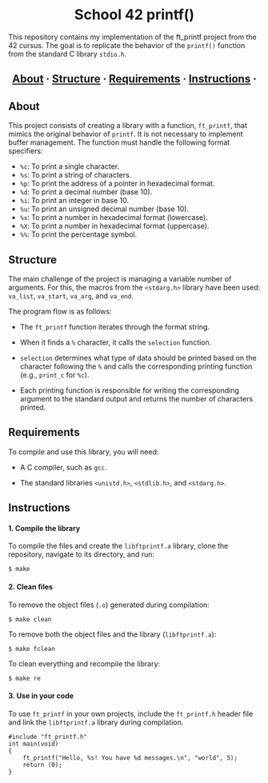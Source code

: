 <h1 align="center">School 42 printf()</h1>

This repository contains my implementation of the ft\_printf project from the 42 cursus. The goal is to replicate the behavior of the `printf()` function from the standard C library `stdio.h`.

<h2 align="center">
	<a href="#about">About</a>
	<span> · </span>
	<a href="#structure">Structure</a>
	<span> · </span>
	<a href="#requirements">Requirements</a>
	<span> · </span>
	<a href="#instructions">Instructions</a>
	<span> · </span>
</h2>

## About

This project consists of creating a library with a function, `ft_printf`, that mimics the original behavior of `printf`. It is not necessary to implement buffer management. The function must handle the following format specifiers:

  * `%c`: To print a single character.
  * `%s`: To print a string of characters.
  * `%p`: To print the address of a pointer in hexadecimal format.
  * `%d`: To print a decimal number (base 10).
  * `%i`: To print an integer in base 10.
  * `%u`: To print an unsigned decimal number (base 10).
  * `%x`: To print a number in hexadecimal format (lowercase).
  * `%X`: To print a number in hexadecimal format (uppercase).
  * `%%`: To print the percentage symbol.

## Structure

The main challenge of the project is managing a variable number of arguments. For this, the macros from the `<stdarg.h>` library have been used: `va_list`, `va_start`, `va_arg`, and `va_end`.

The program flow is as follows:

  * The `ft_printf` function iterates through the format string.

  * When it finds a `%` character, it calls the `selection` function.

  * `selection` determines what type of data should be printed based on the character following the `%` and calls the corresponding printing function (e.g., `print_c` for `%c`).

  * Each printing function is responsible for writing the corresponding argument to the standard output and returns the number of characters printed.

## Requirements

To compile and use this library, you will need:

  * A C compiler, such as `gcc`.

  * The standard libraries `<unistd.h>`, `<stdlib.h>`, and `<stdarg.h>`.

## Instructions

#### 1\. Compile the library

To compile the files and create the `libftprintf.a` library, clone the repository, navigate to its directory, and run:

`$ make`

#### 2\. Clean files

To remove the object files (`.o`) generated during compilation:

`$ make clean`

To remove both the object files and the library (`libftprintf.a`):

`$ make fclean`

To clean everything and recompile the library:

`$ make re`

#### 3\. Use in your code

To use `ft_printf` in your own projects, include the `ft_printf.h` header file and link the `libftprintf.a` library during compilation.

```
#include "ft_printf.h"
int main(void)
{
    ft_printf("Hello, %s! You have %d messages.\n", "world", 5);
    return (0);
}
```
